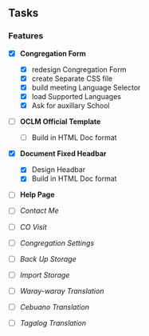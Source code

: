 ## Tasks

### Features
- [x] **Congregation Form**
  - [x] redesign Congregation Form
  - [x] create Separate CSS file
  - [x] build meeting Language Selector
  - [x] load Supported Languages
  - [x] Ask for auxillary School
  
- [ ] **OCLM Official Template**
  - [ ] Build in HTML Doc format
  
- [x] **Document Fixed Headbar**
  - [x] Design Headbar
  - [x] Build in HTML Doc format

- [ ] **Help Page**


- [ ] *Contact Me*
- [ ] *CO Visit*
- [ ] *Congregation Settings*
- [ ] *Back Up Storage*
- [ ] *Import Storage*
- [ ] *Waray-waray Translation*
- [ ] *Cebuano Translation*
- [ ] *Tagalog Translation*